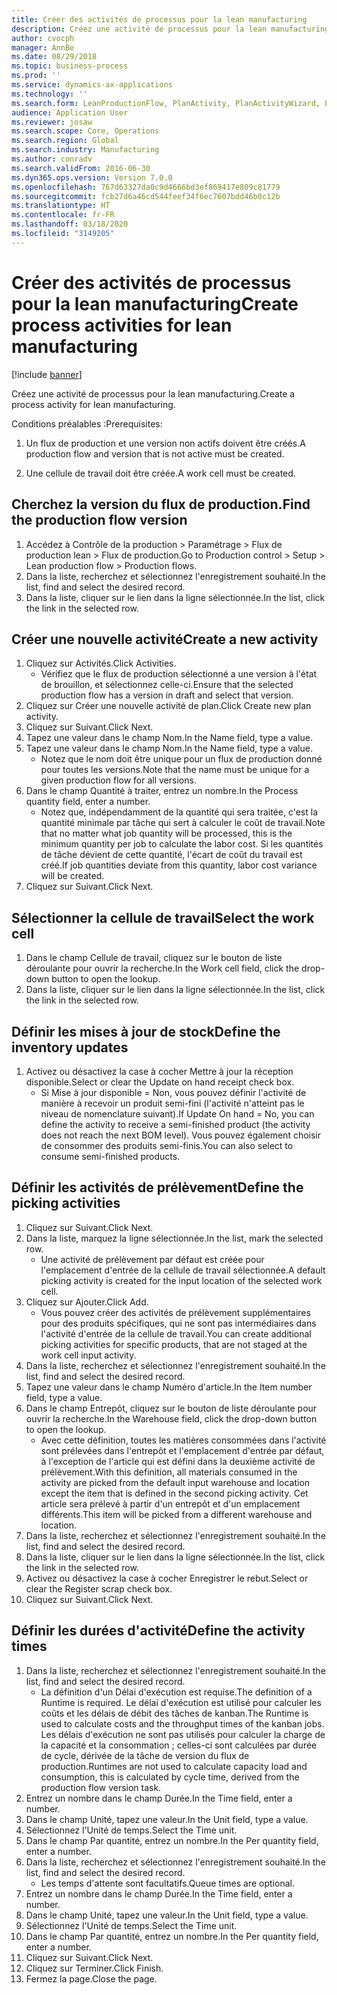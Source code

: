 ```yaml
---
title: Créer des activités de processus pour la lean manufacturing
description: Créez une activité de processus pour la lean manufacturing.
author: cvocph
manager: AnnBe
ms.date: 08/29/2018
ms.topic: business-process
ms.prod: ''
ms.service: dynamics-ax-applications
ms.technology: ''
ms.search.form: LeanProductionFlow, PlanActivity, PlanActivityWizard, LeanWorkCellLookup, InventLocationIdLookup
audience: Application User
ms.reviewer: josaw
ms.search.scope: Core, Operations
ms.search.region: Global
ms.search.industry: Manufacturing
ms.author: conradv
ms.search.validFrom: 2016-06-30
ms.dyn365.ops.version: Version 7.0.0
ms.openlocfilehash: 767d63327da0c9d4666bd3ef869417e809c81779
ms.sourcegitcommit: fcb27d6a46cd544feef34f6ec7607bdd46b0c12b
ms.translationtype: HT
ms.contentlocale: fr-FR
ms.lasthandoff: 03/18/2020
ms.locfileid: "3149205"
---
```

# <a name="create-process-activities-for-lean-manufacturing"></a><span data-ttu-id="f27ef-103">Créer des activités de processus pour la lean manufacturing</span><span class="sxs-lookup"><span data-stu-id="f27ef-103">Create process activities for lean manufacturing</span></span>

[!include [banner](../../includes/banner.md)]

<span data-ttu-id="f27ef-104">Créez une activité de processus pour la lean manufacturing.</span><span class="sxs-lookup"><span data-stu-id="f27ef-104">Create a process activity for lean manufacturing.</span></span> 

<span data-ttu-id="f27ef-105">Conditions préalables :</span><span class="sxs-lookup"><span data-stu-id="f27ef-105">Prerequisites:</span></span> 

1. <span data-ttu-id="f27ef-106">Un flux de production et une version non actifs doivent être créés.</span><span class="sxs-lookup"><span data-stu-id="f27ef-106">A production flow and version that is not active must be created.</span></span>

2. <span data-ttu-id="f27ef-107">Une cellule de travail doit être créée.</span><span class="sxs-lookup"><span data-stu-id="f27ef-107">A work cell must be created.</span></span>


## <a name="find-the-production-flow-version"></a><span data-ttu-id="f27ef-108">Cherchez la version du flux de production.</span><span class="sxs-lookup"><span data-stu-id="f27ef-108">Find the production flow version</span></span>
1. <span data-ttu-id="f27ef-109">Accédez à Contrôle de la production > Paramétrage > Flux de production lean > Flux de production.</span><span class="sxs-lookup"><span data-stu-id="f27ef-109">Go to Production control > Setup > Lean production flow > Production flows.</span></span>
2. <span data-ttu-id="f27ef-110">Dans la liste, recherchez et sélectionnez l'enregistrement souhaité.</span><span class="sxs-lookup"><span data-stu-id="f27ef-110">In the list, find and select the desired record.</span></span>
3. <span data-ttu-id="f27ef-111">Dans la liste, cliquer sur le lien dans la ligne sélectionnée.</span><span class="sxs-lookup"><span data-stu-id="f27ef-111">In the list, click the link in the selected row.</span></span>

## <a name="create-a-new-activity"></a><span data-ttu-id="f27ef-112">Créer une nouvelle activité</span><span class="sxs-lookup"><span data-stu-id="f27ef-112">Create a new activity</span></span>
1. <span data-ttu-id="f27ef-113">Cliquez sur Activités.</span><span class="sxs-lookup"><span data-stu-id="f27ef-113">Click Activities.</span></span>
    * <span data-ttu-id="f27ef-114">Vérifiez que le flux de production sélectionné a une version à l'état de brouillon, et sélectionnez celle-ci.</span><span class="sxs-lookup"><span data-stu-id="f27ef-114">Ensure that the selected production flow has a version in draft and select that version.</span></span>  
2. <span data-ttu-id="f27ef-115">Cliquez sur Créer une nouvelle activité de plan.</span><span class="sxs-lookup"><span data-stu-id="f27ef-115">Click Create new plan activity.</span></span>
3. <span data-ttu-id="f27ef-116">Cliquez sur Suivant.</span><span class="sxs-lookup"><span data-stu-id="f27ef-116">Click Next.</span></span>
4. <span data-ttu-id="f27ef-117">Tapez une valeur dans le champ Nom.</span><span class="sxs-lookup"><span data-stu-id="f27ef-117">In the Name field, type a value.</span></span>
5. <span data-ttu-id="f27ef-118">Tapez une valeur dans le champ Nom.</span><span class="sxs-lookup"><span data-stu-id="f27ef-118">In the Name field, type a value.</span></span>
    * <span data-ttu-id="f27ef-119">Notez que le nom doit être unique pour un flux de production donné pour toutes les versions.</span><span class="sxs-lookup"><span data-stu-id="f27ef-119">Note that the name must be unique for a given production flow for all versions.</span></span>  
6. <span data-ttu-id="f27ef-120">Dans le champ Quantité à traiter, entrez un nombre.</span><span class="sxs-lookup"><span data-stu-id="f27ef-120">In the Process quantity field, enter a number.</span></span>
    * <span data-ttu-id="f27ef-121">Notez que, indépendamment de la quantité qui sera traitée, c'est la quantité minimale par tâche qui sert à calculer le coût de travail.</span><span class="sxs-lookup"><span data-stu-id="f27ef-121">Note that no matter what job quantity will be processed, this is the minimum quantity per job to calculate the labor cost.</span></span> <span data-ttu-id="f27ef-122">Si les quantités de tâche dévient de cette quantité, l'écart de coût du travail est créé.</span><span class="sxs-lookup"><span data-stu-id="f27ef-122">If job quantities deviate from this quantity, labor cost variance will be created.</span></span>  
7. <span data-ttu-id="f27ef-123">Cliquez sur Suivant.</span><span class="sxs-lookup"><span data-stu-id="f27ef-123">Click Next.</span></span>

## <a name="select-the-work-cell"></a><span data-ttu-id="f27ef-124">Sélectionner la cellule de travail</span><span class="sxs-lookup"><span data-stu-id="f27ef-124">Select the work cell</span></span>
1. <span data-ttu-id="f27ef-125">Dans le champ Cellule de travail, cliquez sur le bouton de liste déroulante pour ouvrir la recherche.</span><span class="sxs-lookup"><span data-stu-id="f27ef-125">In the Work cell field, click the drop-down button to open the lookup.</span></span>
2. <span data-ttu-id="f27ef-126">Dans la liste, cliquer sur le lien dans la ligne sélectionnée.</span><span class="sxs-lookup"><span data-stu-id="f27ef-126">In the list, click the link in the selected row.</span></span>

## <a name="define-the-inventory-updates"></a><span data-ttu-id="f27ef-127">Définir les mises à jour de stock</span><span class="sxs-lookup"><span data-stu-id="f27ef-127">Define the inventory updates</span></span>
1. <span data-ttu-id="f27ef-128">Activez ou désactivez la case à cocher Mettre à jour la réception disponible.</span><span class="sxs-lookup"><span data-stu-id="f27ef-128">Select or clear the Update on hand receipt check box.</span></span>
    * <span data-ttu-id="f27ef-129">Si Mise à jour disponible = Non, vous pouvez définir l'activité de manière à recevoir un produit semi-fini (l'activité n'atteint pas le niveau de nomenclature suivant).</span><span class="sxs-lookup"><span data-stu-id="f27ef-129">If Update On hand = No, you can define the activity to receive a semi-finished product (the activity does not reach the next BOM level).</span></span>    <span data-ttu-id="f27ef-130">Vous pouvez également choisir de consommer des produits semi-finis.</span><span class="sxs-lookup"><span data-stu-id="f27ef-130">You can also select to consume semi-finished products.</span></span>  

## <a name="define-the-picking-activities"></a><span data-ttu-id="f27ef-131">Définir les activités de prélèvement</span><span class="sxs-lookup"><span data-stu-id="f27ef-131">Define the picking activities</span></span>
1. <span data-ttu-id="f27ef-132">Cliquez sur Suivant.</span><span class="sxs-lookup"><span data-stu-id="f27ef-132">Click Next.</span></span>
2. <span data-ttu-id="f27ef-133">Dans la liste, marquez la ligne sélectionnée.</span><span class="sxs-lookup"><span data-stu-id="f27ef-133">In the list, mark the selected row.</span></span>
    * <span data-ttu-id="f27ef-134">Une activité de prélèvement par défaut est créée pour l'emplacement d'entrée de la cellule de travail sélectionnée.</span><span class="sxs-lookup"><span data-stu-id="f27ef-134">A default picking activity is created for the input location of the selected work cell.</span></span>  
3. <span data-ttu-id="f27ef-135">Cliquez sur Ajouter.</span><span class="sxs-lookup"><span data-stu-id="f27ef-135">Click Add.</span></span>
    * <span data-ttu-id="f27ef-136">Vous pouvez créer des activités de prélèvement supplémentaires pour des produits spécifiques, qui ne sont pas intermédiaires dans l'activité d'entrée de la cellule de travail.</span><span class="sxs-lookup"><span data-stu-id="f27ef-136">You can create additional picking activities for specific products, that are not staged at the work cell input activity.</span></span>  
4. <span data-ttu-id="f27ef-137">Dans la liste, recherchez et sélectionnez l'enregistrement souhaité.</span><span class="sxs-lookup"><span data-stu-id="f27ef-137">In the list, find and select the desired record.</span></span>
5. <span data-ttu-id="f27ef-138">Tapez une valeur dans le champ Numéro d'article.</span><span class="sxs-lookup"><span data-stu-id="f27ef-138">In the Item number field, type a value.</span></span>
6. <span data-ttu-id="f27ef-139">Dans le champ Entrepôt, cliquez sur le bouton de liste déroulante pour ouvrir la recherche.</span><span class="sxs-lookup"><span data-stu-id="f27ef-139">In the Warehouse field, click the drop-down button to open the lookup.</span></span>
    * <span data-ttu-id="f27ef-140">Avec cette définition, toutes les matières consommées dans l'activité sont prélevées dans l'entrepôt et l'emplacement d'entrée par défaut, à l'exception de l'article qui est défini dans la deuxième activité de prélèvement.</span><span class="sxs-lookup"><span data-stu-id="f27ef-140">With this definition, all materials consumed in the activity are picked from the default input warehouse and location except the item that is defined in the second picking activity.</span></span> <span data-ttu-id="f27ef-141">Cet article sera prélevé à partir d'un entrepôt et d'un emplacement différents.</span><span class="sxs-lookup"><span data-stu-id="f27ef-141">This item will be picked from a different warehouse and location.</span></span>  
7. <span data-ttu-id="f27ef-142">Dans la liste, recherchez et sélectionnez l'enregistrement souhaité.</span><span class="sxs-lookup"><span data-stu-id="f27ef-142">In the list, find and select the desired record.</span></span>
8. <span data-ttu-id="f27ef-143">Dans la liste, cliquer sur le lien dans la ligne sélectionnée.</span><span class="sxs-lookup"><span data-stu-id="f27ef-143">In the list, click the link in the selected row.</span></span>
9. <span data-ttu-id="f27ef-144">Activez ou désactivez la case à cocher Enregistrer le rebut.</span><span class="sxs-lookup"><span data-stu-id="f27ef-144">Select or clear the Register scrap check box.</span></span>
10. <span data-ttu-id="f27ef-145">Cliquez sur Suivant.</span><span class="sxs-lookup"><span data-stu-id="f27ef-145">Click Next.</span></span>

## <a name="define-the-activity-times"></a><span data-ttu-id="f27ef-146">Définir les durées d'activité</span><span class="sxs-lookup"><span data-stu-id="f27ef-146">Define the activity times</span></span>
1. <span data-ttu-id="f27ef-147">Dans la liste, recherchez et sélectionnez l'enregistrement souhaité.</span><span class="sxs-lookup"><span data-stu-id="f27ef-147">In the list, find and select the desired record.</span></span>
    * <span data-ttu-id="f27ef-148">La définition d'un Délai d'exécution est requise.</span><span class="sxs-lookup"><span data-stu-id="f27ef-148">The definition of a Runtime is required.</span></span> <span data-ttu-id="f27ef-149">Le délai d'exécution est utilisé pour calculer les coûts et les délais de débit des tâches de kanban.</span><span class="sxs-lookup"><span data-stu-id="f27ef-149">The Runtime is used to calculate costs and the throughput times of the kanban jobs.</span></span> <span data-ttu-id="f27ef-150">Les délais d'exécution ne sont pas utilisés pour calculer la charge de la capacité et la consommation ; celles-ci sont calculées par durée de cycle, dérivée de la tâche de version du flux de production.</span><span class="sxs-lookup"><span data-stu-id="f27ef-150">Runtimes are not used to calculate capacity load and consumption, this is calculated by cycle time, derived from the production flow version task.</span></span>  
2. <span data-ttu-id="f27ef-151">Entrez un nombre dans le champ Durée.</span><span class="sxs-lookup"><span data-stu-id="f27ef-151">In the Time field, enter a number.</span></span>
3. <span data-ttu-id="f27ef-152">Dans le champ Unité, tapez une valeur.</span><span class="sxs-lookup"><span data-stu-id="f27ef-152">In the Unit field, type a value.</span></span>
4. <span data-ttu-id="f27ef-153">Sélectionnez l'Unité de temps.</span><span class="sxs-lookup"><span data-stu-id="f27ef-153">Select the Time unit.</span></span>
5. <span data-ttu-id="f27ef-154">Dans le champ Par quantité, entrez un nombre.</span><span class="sxs-lookup"><span data-stu-id="f27ef-154">In the Per quantity field, enter a number.</span></span>
6. <span data-ttu-id="f27ef-155">Dans la liste, recherchez et sélectionnez l'enregistrement souhaité.</span><span class="sxs-lookup"><span data-stu-id="f27ef-155">In the list, find and select the desired record.</span></span>
    * <span data-ttu-id="f27ef-156">Les temps d'attente sont facultatifs.</span><span class="sxs-lookup"><span data-stu-id="f27ef-156">Queue times are optional.</span></span>  
7. <span data-ttu-id="f27ef-157">Entrez un nombre dans le champ Durée.</span><span class="sxs-lookup"><span data-stu-id="f27ef-157">In the Time field, enter a number.</span></span>
8. <span data-ttu-id="f27ef-158">Dans le champ Unité, tapez une valeur.</span><span class="sxs-lookup"><span data-stu-id="f27ef-158">In the Unit field, type a value.</span></span>
9. <span data-ttu-id="f27ef-159">Sélectionnez l'Unité de temps.</span><span class="sxs-lookup"><span data-stu-id="f27ef-159">Select the Time unit.</span></span>
10. <span data-ttu-id="f27ef-160">Dans le champ Par quantité, entrez un nombre.</span><span class="sxs-lookup"><span data-stu-id="f27ef-160">In the Per quantity field, enter a number.</span></span>
11. <span data-ttu-id="f27ef-161">Cliquez sur Suivant.</span><span class="sxs-lookup"><span data-stu-id="f27ef-161">Click Next.</span></span>
12. <span data-ttu-id="f27ef-162">Cliquez sur Terminer.</span><span class="sxs-lookup"><span data-stu-id="f27ef-162">Click Finish.</span></span>
13. <span data-ttu-id="f27ef-163">Fermez la page.</span><span class="sxs-lookup"><span data-stu-id="f27ef-163">Close the page.</span></span>

